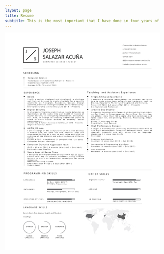 ```yaml
---
layout: page
title: Resume
subtitle: This is the most important that I have done in four years of University now.
---
```


![Resume](https://github.com/saj11/saj11.github.io/blob/master/img/Resume.png)
